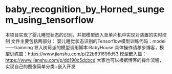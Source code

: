 # baby_recognition_by_Horned_sungem_using_tensorflow
本项目实现了婴儿睡觉状态的识别，并把模型嵌入至单片机中实现对装置的实时控制
文件主要包括两部分：
婴儿睡觉状态识别的Tensorflow模型训练代码：model——trainning
导入树莓派的模型调用脚本:BabyHouse
具体操作请移步博客，模型训练篇：https://www.jianshu.com/p/22b691696d53
                  模型嵌入篇：https://www.jianshu.com/p/dd190c5dcbcd
大家也可以根据博客的操作流程，实现自己的图像简单分类+嵌入开发
